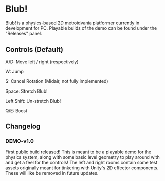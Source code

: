 # Blub!

Blub! is a physics-based 2D metroidvania platformer currently in development for PC. Playable builds of the demo can be found under the "Releases" panel.

## Controls (Default)

A/D: Move left / right (respectively)

W: Jump

S: Cancel Rotation (Midair, not fully implemented)

Space: Stretch Blub!

Left Shift: Un-stretch Blub!

Q/E: Boost

## Changelog

### DEMO-v1.0
First public build released! This is meant to be a playable demo for the physics system, along with some basic level geometry to play around with and get a feel for the controls! The left and right rooms contain some test assets originally meant for tinkering with Unity's 2D effector components. These will like be removed in future updates.
